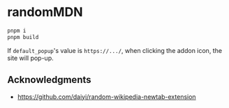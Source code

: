 # randomMDN

```bash
pnpm i
pnpm build
```

If `default_popup`'s value is `https://.../`, when clicking the addon icon, the site will pop-up.

## Acknowledgments

- https://github.com/daiyi/random-wikipedia-newtab-extension
